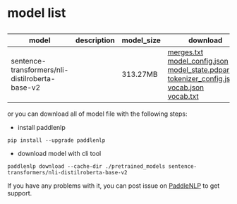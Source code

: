 #  model list

##  

| model  | description | model_size  | download         |
| --- | --- | --- | --- |
|sentence-transformers/nli-distilroberta-base-v2|  | 313.27MB | [merges.txt](https://bj.bcebos.com/paddlenlp/models/community/sentence-transformers/nli-distilroberta-base-v2/merges.txt)<br>[model_config.json](https://bj.bcebos.com/paddlenlp/models/community/sentence-transformers/nli-distilroberta-base-v2/model_config.json)<br>[model_state.pdparams](https://bj.bcebos.com/paddlenlp/models/community/sentence-transformers/nli-distilroberta-base-v2/model_state.pdparams)<br>[tokenizer_config.json](https://bj.bcebos.com/paddlenlp/models/community/sentence-transformers/nli-distilroberta-base-v2/tokenizer_config.json)<br>[vocab.json](https://bj.bcebos.com/paddlenlp/models/community/sentence-transformers/nli-distilroberta-base-v2/vocab.json)<br>[vocab.txt](https://bj.bcebos.com/paddlenlp/models/community/sentence-transformers/nli-distilroberta-base-v2/vocab.txt) |

or you can download all of model file with the following steps:

* install paddlenlp

```shell
pip install --upgrade paddlenlp
```

* download model with cli tool

```shell
paddlenlp download --cache-dir ./pretrained_models sentence-transformers/nli-distilroberta-base-v2
```

If you have any problems with it, you can post issue on [PaddleNLP](https://github.com/PaddlePaddle/PaddleNLP) to get support.
